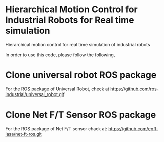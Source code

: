 # Hierarchical Motion Control for Industrial Robots for Real time simulation
Hierarchical motion control for real time simulation of industrial robots

In order to use this code, please follow the following,
# Clone universal robot ROS package 
For the ROS package of Universal Robot, check at https://github.com/ros-industrial/universal_robot.git'

# Clone Net F/T Sensor ROS package 
For the ROS package of Net F/T sensor chack at: https://github.com/epfl-lasa/net-ft-ros.git
